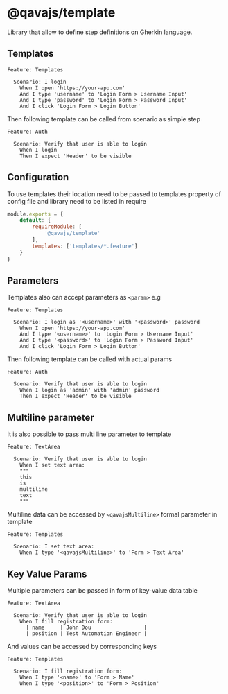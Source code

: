 # @qavajs/template
Library that allow to define step definitions on Gherkin language.

## Templates
```gherkin
Feature: Templates

  Scenario: I login
    When I open 'https://your-app.com'
    And I type 'username' to 'Login Form > Username Input'
    And I type 'password' to 'Login Form > Password Input'
    And I click 'Login Form > Login Button'
```

Then following template can be called from scenario as simple step

```gherkin
Feature: Auth

  Scenario: Verify that user is able to login
    When I login
    Then I expect 'Header' to be visible
```

## Configuration
To use templates their location need to be passed to templates property of config file and library need to be listed
in require
```javascript
module.exports = {
    default: {
        requireModule: [
            '@qavajs/template'
        ],
        templates: ['templates/*.feature']
    }
}

```

## Parameters  
Templates also can accept parameters as `<param>` e.g

```gherkin
Feature: Templates

  Scenario: I login as '<username>' with '<password>' password
    When I open 'https://your-app.com'
    And I type '<username>' to 'Login Form > Username Input'
    And I type '<password>' to 'Login Form > Password Input'
    And I click 'Login Form > Login Button'
```

Then following template can be called with actual params

```gherkin
Feature: Auth

  Scenario: Verify that user is able to login
    When I login as 'admin' with 'admin' password
    Then I expect 'Header' to be visible
```

## Multiline parameter
It is also possible to pass multi line parameter to template
```gherkin
Feature: TextArea

  Scenario: Verify that user is able to login
    When I set text area:
    """
    this
    is
    multiline
    text
    """
```

Multiline data can be accessed by `<qavajsMultiline>` formal parameter in template
```gherkin
Feature: Templates

  Scenario: I set text area:
    When I type '<qavajsMultiline>' to 'Form > Text Area'
```

## Key Value Params
Multiple parameters can be passed in form of key-value data table
```gherkin
Feature: TextArea

  Scenario: Verify that user is able to login
    When I fill registration form:
      | name     | John Dou                 |
      | position | Test Automation Engineer |
```

And values can be accessed by corresponding keys
```gherkin
Feature: Templates

  Scenario: I fill registration form:
    When I type '<name>' to 'Form > Name'
    When I type '<position>' to 'Form > Position'
```

